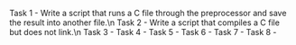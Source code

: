 Task 1 - Write a script that runs a C file through the preprocessor and save the result into another file.\n
Task 2 - Write a script that compiles a C file but does not link.\n
Task 3 -
Task 4 -
Task 5 -
Task 6 -
Task 7 -
Task 8 -


